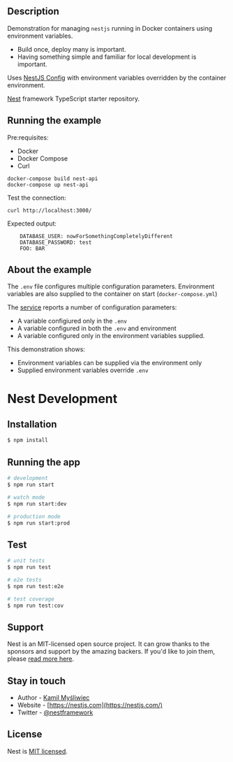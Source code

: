 ## Description

Demonstration for managing `nestjs` running in Docker containers using environment variables.

* Build once, deploy many is important.
* Having something simple and familiar for local development is important.

Uses [NestJS Config](https://docs.nestjs.com/techniques/configuration#configuration) with environment variables overridden by the container environment.

[Nest](https://github.com/nestjs/nest) framework TypeScript starter repository.

## Running the example
Pre:requisites:
* Docker
* Docker Compose
* Curl

```
docker-compose build nest-api
docker-compose up nest-api
```

Test the connection:
```
curl http://localhost:3000/
```

Expected output:
```
    DATABASE_USER: nowForSomethingCompletelyDifferent
    DATABASE_PASSWORD: test
    FOO: BAR
```

## About the example

The `.env` file configures multiple configuration parameters.
Environment variables are also supplied to the container on start (`docker-compose.yml`)

The [service](./src/app.service.ts) reports a number of configuration parameters:
* A variable configiured only in the `.env`
* A variable configured in both the `.env` and environment
* A variable configured only in the environment variables supplied.

This demonstration shows:
* Environment variables can be supplied via the environment only
* Supplied environment variables override `.env`

# Nest Development

## Installation

```bash
$ npm install
```

## Running the app

```bash
# development
$ npm run start

# watch mode
$ npm run start:dev

# production mode
$ npm run start:prod
```

## Test

```bash
# unit tests
$ npm run test

# e2e tests
$ npm run test:e2e

# test coverage
$ npm run test:cov
```

## Support

Nest is an MIT-licensed open source project. It can grow thanks to the sponsors and support by the amazing backers. If you'd like to join them, please [read more here](https://docs.nestjs.com/support).

## Stay in touch

- Author - [Kamil Myśliwiec](https://kamilmysliwiec.com)
- Website - [https://nestjs.com](https://nestjs.com/)
- Twitter - [@nestframework](https://twitter.com/nestframework)

## License

  Nest is [MIT licensed](LICENSE).
